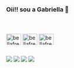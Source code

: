 ### Oii!! sou a Gabriella 👋
#
<div style="display: inline_block"><br>
<img align="center" alt="bellafreiy python" height="30" width="40" src="https://cdn.jsdelivr.net/gh/devicons/devicon/icons/python/python-original.svg" />
<img align="center" alt="bellafreiy html" height="30" width="40"  src="https://cdn.jsdelivr.net/gh/devicons/devicon/icons/html5/html5-original.svg" />
<img align="center" alt="bellafreiy html" height="30" width="40" src="https://cdn.jsdelivr.net/gh/devicons/devicon/icons/css3/css3-original.svg" />

##

<div> 
  <a href="https://www.linkedin.com/in/gabriella-freitas-0795a3274" target="_blank"><img src="https://img.shields.io/badge/-LinkedIn-%230077B5?style=for-the-badge&logo=linkedin&logoColor=white" target="_blank"></a> 
  <a href="https://discord.gg/MeBgcYkT" target="_blank"><img src="https://img.shields.io/badge/Discord-7289DA?style=for-the-badge&logo=discord&logoColor=white" target="_blank"></a> 
  <a href = "mailto:gabriellafreitas.g@hotmail.com"><img src="https://img.shields.io/badge/-Gmail-%23333?style=for-the-badge&logo=gmail&logoColor=white" target="_blank"></a>
  <a href="https://www.instagram.com/bellafreiy/" target="_blank"><img src="https://img.shields.io/badge/-Instagram-%23E4405F?style=for-the-badge&logo=instagram&logoColor=white" target="_blank"></a>
  
